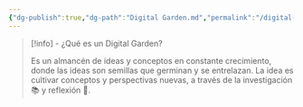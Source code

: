 ```yaml
---
{"dg-publish":true,"dg-path":"Digital Garden.md","permalink":"/digital-garden/","hide":true,"created":"2024-02-03T22:39","updated":"2024-02-03T22:39"}
---
```


> [!info] - ¿Qué es un Digital Garden?
> 
> Es un almancén de ideas y conceptos en constante crecimiento, donde las ideas son semillas que germinan y se entrelazan.  La idea es cultivar conceptos y perspectivas nuevas, a través de la investigación 📚 y reflexión 🤔.

